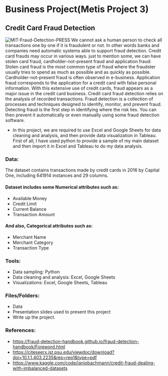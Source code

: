 # Business Project(Metis Project 3)
## Credit Card Fraud Detection
![MIT-Fraud-Detection-PRESS](https://user-images.githubusercontent.com/42986304/168454957-1e2e46c3-3941-449b-b91b-45df93ab43c5.jpeg)
We cannot ask a human person to check all transactions one by one if it is fraudulent or not. In other words banks and companies need automatic systems able to support fraud detection. Credit card frauds may occur in various ways. just to mention some, we can have stolen card fraud, cardholder-not-present fraud and application fraud:
Stolen card fraud is the most common type of fraud where the fraudster usually tries to spend as much as possible and as quickly as possible.
Cardholder-not-present fraud is often observed in e-business.
Application fraud corresponds to the application for a credit card with false personal information.
With this extensive use of credit cards, fraud appears as a major issue in the credit card business.
Credit card fraud detection relies on the analysis of recorded transactions.
Fraud detection is a collection of processes and techniques designed to identify, monitor, and prevent fraud.
Detecting fraud is the first step in identifying where the risk lies. You can then prevent it automatically or even manually using some fraud detection software.

- In this project, we are required to use Excel and Google Sheets for data cleaning and analysis, and then provide data visualization in Tableau. 
First of all, I have used python to provide a sample of my main dataset and then import it in Excel and Tableau to do my data analysis.
###  Data:
The dataset contains transactions made by credit cards in 2016 by Capital One, including 641914 instances and 29 columns. 
#### Dataset includes some Numerical attributes such as:
-  Available Money
-	 Credit Limit
-  Current Balance 
-  Transaction Amount
#### And also, Categorical attributes such as:
-  Merchant Name
-  Merchant Category
-  Transaction Type
### Tools:
- Data sampling: Python
- Data cleaning and analysis: Excel, Google Sheets
- Visualizations: Excel, Google Sheets, Tableau
### Files/Folders:
- Data
- Presentation slides used to present this project
- Write up the project.

### References:
- https://fraud-detection-handbook.github.io/fraud-detection-handbook/Foreword.html
- https://citeseerx.ist.psu.edu/viewdoc/download?doi=10.1.1.403.2235&rep=rep1&type=pdf
- https://www.kaggle.com/code/janiobachmann/credit-fraud-dealing-with-imbalanced-datasets



